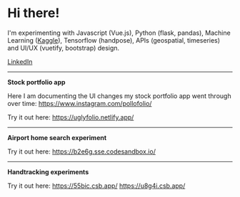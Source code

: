 # Hi there!

I'm experimenting with Javascript (Vue.js), Python (flask, pandas), Machine Learning (<a href="https://www.kaggle.com/vanzelleb">Kaggle</a>), Tensorflow (handpose), APIs (geospatial, timeseries) and UI/UX (vuetify, bootstrap) design.

<a href="https://www.linkedin.com/in/hwandsleb/">LinkedIn</a>

---
**Stock portfolio app**

Here I am documenting the UI changes my stock portfolio app went through over time:
https://www.instagram.com/pollofolio/

Try it out here: 
https://uglyfolio.netlify.app/

---

**Airport home search experiment**

Try it out here: 
https://b2e6g.sse.codesandbox.io/

---

**Handtracking experiments**

Try it out here: 
https://55bic.csb.app/
https://u8g4i.csb.app/


<!---
vanzelleb/vanzelleb is a ✨ special ✨ repository because its `README.md` (this file) appears on your GitHub profile.
You can click the Preview link to take a look at your changes.
--->
